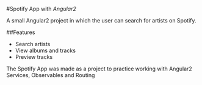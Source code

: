 #Spotify App with *Angular2*

A small Angular2 project in which the user can search for artists on Spotify.

##Features

- Search artists 
- View albums and tracks
- Preview tracks

The Spotify App was made as a project to practice working with Angular2 Services, Observables and Routing
